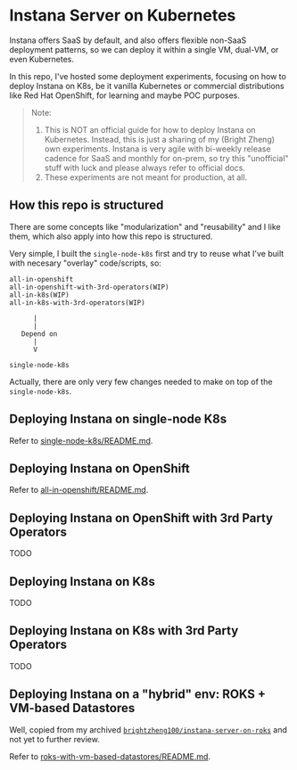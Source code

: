 # Instana Server on Kubernetes

Instana offers SaaS by default, and also offers flexible non-SaaS deployment patterns, so we can deploy it within a single VM, dual-VM, or even Kubernetes.

In this repo, I've hosted some deployment experiments, focusing on how to deploy Instana on K8s, be it vanilla Kubernetes or commercial distributions like Red Hat OpenShift, for learning and maybe POC purposes.

> Note: 
> 1. This is NOT an official guide for how to deploy Instana on Kubernetes. Instead, this is just a sharing of my (Bright Zheng) own experiments. Instana is very agile with bi-weekly release cadence for SaaS and monthly for on-prem, so try this "unofficial" stuff with luck and please always refer to official docs.
> 2. These experiments are not meant for production, at all.


## How this repo is structured

There are some concepts like "modularization" and "reusability" and I like them, which also apply into how this repo is structured.

Very simple, I built the `single-node-k8s` first and try to reuse what I've built with necesary "overlay" code/scripts, so:

```
all-in-openshift
all-in-openshift-with-3rd-operators(WIP)
all-in-k8s(WIP)
all-in-k8s-with-3rd-operators(WIP)

      |
      |
   Depend on
      |
      V

single-node-k8s
```

Actually, there are only very few changes needed to make on top of the `single-node-k8s`.


## Deploying Instana on single-node K8s

Refer to [single-node-k8s/README.md](./single-node-k8s/README.md).

## Deploying Instana on OpenShift

Refer to [all-in-openshift/README.md](./all-in-openshift/README.md).

## Deploying Instana on OpenShift with 3rd Party Operators

TODO

## Deploying Instana on K8s

TODO

## Deploying Instana on K8s with 3rd Party Operators

TODO

## Deploying Instana on a "hybrid" env: ROKS + VM-based Datastores

Well, copied from my archived [`brightzheng100/instana-server-on-roks`](https://github.com/brightzheng100/instana-server-on-roks) and not yet to further review.

Refer to [roks-with-vm-based-datastores/README.md](./roks-with-vm-based-datastores/README.md).
